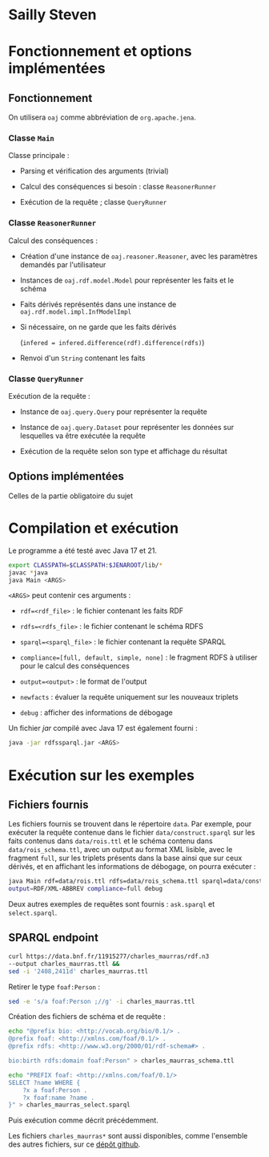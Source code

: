# Sailly Steven

# Fonctionnement et options implémentées

## Fonctionnement

On utilisera `oaj` comme abbréviation de `org.apache.jena`.

### Classe `Main`

Classe principale :

- Parsing et vérification des arguments (trivial)

- Calcul des conséquences si besoin : classe `ReasonerRunner`

- Exécution de la requête ; classe `QueryRunner`

### Classe `ReasonerRunner`

Calcul des conséquences :

- Création d'une instance de `oaj.reasoner.Reasoner`, avec les paramètres
demandés par l'utilisateur

- Instances de `oaj.rdf.model.Model` pour représenter les faits et le schéma

- Faits dérivés représentés dans une instance de `oaj.rdf.model.impl.InfModelImpl`

- Si nécessaire, on ne garde que les faits dérivés

  (`infered = infered.difference(rdf).difference(rdfs)`)

- Renvoi d'un `String` contenant les faits

### Classe `QueryRunner`

Exécution de la requête :

- Instance de `oaj.query.Query` pour représenter la requête

- Instance de `oaj.query.Dataset` pour représenter les données sur lesquelles
va être exécutée la requête

- Exécution de la requête selon son type et affichage du résultat

## Options implémentées

Celles de la partie obligatoire du sujet

# Compilation et exécution

Le programme a été testé avec Java 17 et 21.

```sh
export CLASSPATH=$CLASSPATH:$JENAROOT/lib/*
javac *java
java Main <ARGS>
```

`<ARGS>` peut contenir ces arguments :

- `rdf=<rdf_file>` : le fichier contenant les faits RDF

- `rdfs=<rdfs_file>` : le fichier contenant le schéma RDFS

- `sparql=<sparql_file>` : le fichier contenant la requête SPARQL

- `compliance=[full, default, simple, none]` : le fragment RDFS à utiliser pour
le calcul des conséquences

- `output=<output>` : le format de l'output

- `newfacts` : évaluer la requête uniquement sur les nouveaux triplets

- `debug` : afficher des informations de débogage

Un fichier _jar_ compilé avec Java 17 est également fourni :

```sh
java -jar rdfssparql.jar <ARGS>
```

# Exécution sur les exemples

## Fichiers fournis

Les fichiers fournis se trouvent dans le répertoire `data`. Par exemple, pour
exécuter la requête contenue dans le fichier `data/construct.sparql` sur les
faits contenus dans `data/rois.ttl` et le schéma contenu dans
`data/rois_schema.ttl`, avec un output au format XML lisible, avec le fragment
`full`, sur les triplets présents dans la base ainsi que sur ceux dérivés, et en
affichant les informations de débogage, on pourra exécuter :

```sh
java Main rdf=data/rois.ttl rdfs=data/rois_schema.ttl sparql=data/construct.sparql 
output=RDF/XML-ABBREV compliance=full debug
```

Deux autres exemples de requêtes sont fournis : `ask.sparql` et `select.sparql`.

## SPARQL endpoint

```sh
curl https://data.bnf.fr/11915277/charles_maurras/rdf.n3
--output charles_maurras.ttl &&
sed -i '2408,2411d' charles_maurras.ttl
```

Retirer le type `foaf:Person` :

```sh
sed -e 's/a foaf:Person ;//g' -i charles_maurras.ttl
```

Création des fichiers de schéma et de requête :

```sh
echo "@prefix bio: <http://vocab.org/bio/0.1/> .
@prefix foaf: <http://xmlns.com/foaf/0.1/> .
@prefix rdfs: <http://www.w3.org/2000/01/rdf-schema#> .

bio:birth rdfs:domain foaf:Person" > charles_maurras_schema.ttl

echo "PREFIX foaf: <http://xmlns.com/foaf/0.1/>
SELECT ?name WHERE {
    ?x a foaf:Person .
    ?x foaf:name ?name .
}" > charles_maurras_select.sparql
```

Puis exécution comme décrit précédemment.

Les fichiers `charles_maurras*` sont aussi disponibles, comme l'ensemble des
autres fichiers, sur ce [dépôt github](https://github.com/ssailly/rdfssparql).